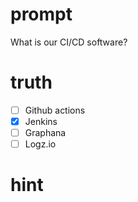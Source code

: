 # prompt
What is our CI/CD software?

# truth
- [ ] Github actions
- [x] Jenkins
- [ ] Graphana
- [ ] Logz.io

# hint
